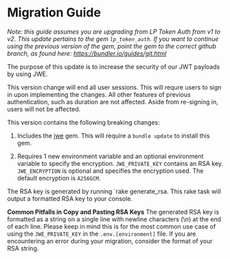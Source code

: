 # Migration Guide
*Note: this guide assumes you are upgrading from LP Token Auth from v1 to v2. This update pertains to the gem `lp_token_auth`. If you want to continue using the previous version of the gem, point the gem to the correct github branch, as found here: https://bundler.io/guides/git.html*

The purpose of this update is to increase the security of our JWT payloads by using JWE.

This version change will end all user sessions. This will requre users to sign in upon implementing the changes. All other features of previous authentication, such as duration are not affected. Aside from re-signing in, users will not be affected.

This version contains the following breaking changes:

1. Includes the [jwe](https://github.com/jwt/ruby-jwe) gem. This will require a `bundle update` to install this gem.

2. Requires 1 new environment variable and an optional environment variable to specify the encryption.
   `JWE_PRIVATE_KEY` contains an RSA key.
   `JWE_ENCRYPTION` is optional and specifies the encryption used. The default encryption is `A256GCM`.

The RSA key is generated by running `rake generate_rsa. This rake task will output a formatted RSA key to your console.

**Common Pitfalls in Copy and Pasting RSA Keys**
The generated RSA key is formatted as a string on a single line with newline characters (\n) at the end of each line. Please keep in mind this is for the most common use case of using the `JWE_PRIVATE_KEY` in the `.env.[environment]` file. If you are encountering an error during your migration, consider the format of your RSA string.